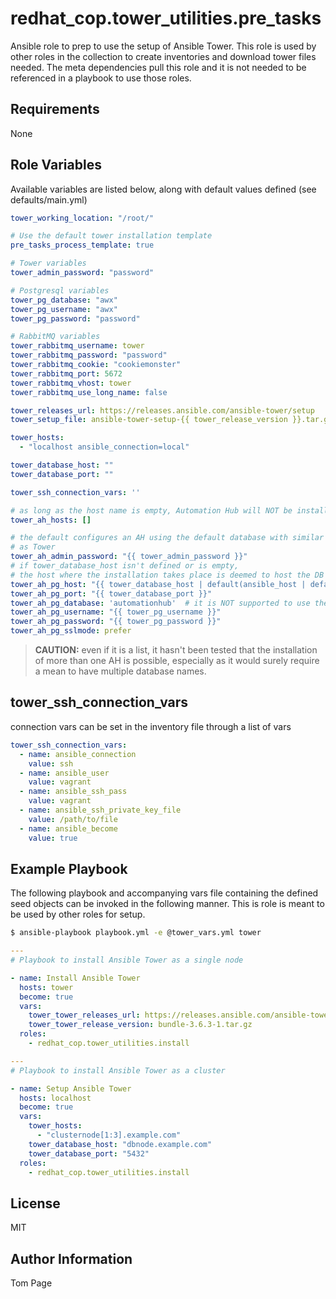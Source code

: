 # redhat_cop.tower_utilities.pre_tasks

Ansible role to prep to use the setup of Ansible Tower. This role is used by other roles in the collection to create inventories and download tower files needed. The meta dependencies pull this role and it is not needed to be referenced in a playbook to use those roles.

## Requirements

None

## Role Variables

Available variables are listed below, along with default values defined (see defaults/main.yml)

```yaml
tower_working_location: "/root/"

# Use the default tower installation template
pre_tasks_process_template: true

# Tower variables
tower_admin_password: "password"

# Postgresql variables
tower_pg_database: "awx"
tower_pg_username: "awx"
tower_pg_password: "password"

# RabbitMQ variables
tower_rabbitmq_username: tower
tower_rabbitmq_password: "password"
tower_rabbitmq_cookie: "cookiemonster"
tower_rabbitmq_port: 5672
tower_rabbitmq_vhost: tower
tower_rabbitmq_use_long_name: false

tower_releases_url: https://releases.ansible.com/ansible-tower/setup
tower_setup_file: ansible-tower-setup-{{ tower_release_version }}.tar.gz

tower_hosts:
  - "localhost ansible_connection=local"

tower_database_host: ""
tower_database_port: ""

tower_ssh_connection_vars: ''

# as long as the host name is empty, Automation Hub will NOT be installed
tower_ah_hosts: []

# the default configures an AH using the default database with similar defaults
# as Tower
tower_ah_admin_password: "{{ tower_admin_password }}"
# if tower_database_host isn't defined or is empty,
# the host where the installation takes place is deemed to host the DB
tower_ah_pg_host: "{{ tower_database_host | default(ansible_host | default(inventory_hostname), true) }}"
tower_ah_pg_port: "{{ tower_database_port }}"
tower_ah_pg_database: 'automationhub'  # it is NOT supported to use the same name as for Tower!
tower_ah_pg_username: "{{ tower_pg_username }}"
tower_ah_pg_password: "{{ tower_pg_password }}"
tower_ah_pg_sslmode: prefer
```

> **CAUTION:** even if it is a list, it hasn't been tested that the installation of more than one AH is possible,
	especially as it would surely require a mean to have multiple database names.

## tower_ssh_connection_vars

connection vars can be set in the inventory file through a list of vars

```yaml
tower_ssh_connection_vars:
  - name: ansible_connection
    value: ssh
  - name: ansible_user
    value: vagrant
  - name: ansible_ssh_pass
    value: vagrant
  - name: ansible_ssh_private_key_file
    value: /path/to/file
  - name: ansible_become
    value: true
```

## Example Playbook

The following playbook and accompanying vars file containing the defined seed objects can be invoked in the following manner. This is role is meant to be used by other roles for setup.

```sh
$ ansible-playbook playbook.yml -e @tower_vars.yml tower
```

```yaml
---
# Playbook to install Ansible Tower as a single node

- name: Install Ansible Tower
  hosts: tower
  become: true
  vars:
    tower_tower_releases_url: https://releases.ansible.com/ansible-tower/setup-bundle
    tower_tower_release_version: bundle-3.6.3-1.tar.gz
  roles:
    - redhat_cop.tower_utilities.install
```

```yaml
---
# Playbook to install Ansible Tower as a cluster

- name: Setup Ansible Tower
  hosts: localhost
  become: true
  vars:
    tower_hosts:
      - "clusternode[1:3].example.com"
    tower_database_host: "dbnode.example.com"
    tower_database_port: "5432"
  roles:
    - redhat_cop.tower_utilities.install
```

## License

MIT

## Author Information

Tom Page
